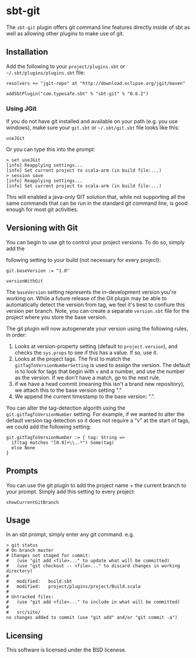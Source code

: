 # sbt-git #

The `sbt-git` plugin offers git command line features directly inside of sbt as
well as allowing other plugins to make use of git.


## Installation ##

Add the following to your `project/plugins.sbt` or `~/.sbt/plugins/plugins.sbt` file:

    resolvers += "jgit-repo" at "http://download.eclipse.org/jgit/maven"

    addSbtPlugin("com.typesafe.sbt" % "sbt-git" % "0.6.2")


### Using JGit ###

If you do not have git installed and available on your path (e.g. you use windows),
make sure your `git.sbt` or `~/.sbt/git.sbt` file looks like this:

    useJGit

Or you can type this into the prompt:

    > set useJGit
    [info] Reapplying settings...
    [info] Set current project to scala-arm (in build file:...)
    > session save
    [info] Reapplying settings...
    [info] Set current project to scala-arm (in build file:...)

This will enabled a java-only GIT solution that, while not supporting all the same
commands that can be run in the standard git command line, is good enough for most
git activities.


## Versioning with Git ##

You can begin to use git to control your project versions.  To do so, simply add the

following setting to your build (not necessary for every project):

    git.baseVersion := "1.0"

    versionWithGit

The `baseVersion` setting represents the in-development version you're working on. While
a future release of the Git plugin may be able to automatically detect the version from tag,
we feel it's best to confiure this version per branch.  Note, you can create a separate
`version.sbt` file for the project where you store the base version.

The git plugin will now autogenerate your version using the following rules, in order:

1. Looks at version-property setting (default to `project.version`), and checks the `sys.props` to see if this has a value.  If so, use it.
2. Looks at the project tags.  The first to match the `gitTagToVersionNumberSetting` is used to assign the version.  The default is to look for tags that begin with `v` and a number, and use the number as the version.  If we don't have a match, go to the next rule.
3. if we have a head commit (meaning this isn't a brand new repository), we attach this to the base version setting "<base-version>.<git commit sha>"
4. We append the current timestamp to the base version: "<base-version>.<timestamp>".

You can alter the tag-detection algorith using the `git.gitTagToVersionNumber` setting. For example, if we wanted to alter the default version tag detection so it does not require a "v" at the start of tags, we could add the following setting:

    git.gitTagToVersionNumber := { tag: String =>
      if(tag matches "[0.9]+\\..*") Some(tag)
      else None
    }


## Prompts ##

You can use the git plugin to add the project name + the current branch to your prompt. Simply add this setting to every project:

    showCurrentGitBranch

## Usage ##

In an sbt prompt, simply enter any git command.  e.g.

    > git status
    # On branch master
    # Changes not staged for commit:
    #   (use "git add <file>..." to update what will be committed)
    #   (use "git checkout -- <file>..." to discard changes in working directory)
    #
    #	modified:   build.sbt
    #	modified:   project/plugins/project/Build.scala
    #
    # Untracked files:
    #   (use "git add <file>..." to include in what will be committed)
    #
    #	src/site/
    no changes added to commit (use "git add" and/or "git commit -a")


## Licensing ##

This software is licensed under the BSD licenese.
